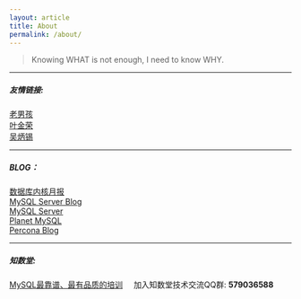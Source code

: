 ```yaml
---
layout: article
title: About
permalink: /about/
---
```


> Knowing WHAT is not enough, I need to know WHY.

---
##### 友情链接:
[老男孩](http://oldboy.blog.51cto.com/)  
[叶金荣](http://imysql.com/)    
[吴炳锡](http://wubx.net/)     

--- 
##### BLOG：
[数据库内核月报](http://mysql.taobao.org/monthly/)    
[MySQL Server Blog](http://mysqlserverteam.com/)      
[MySQL Server](https://dev.mysql.com/doc/refman/)    
[Planet MySQL](https://planet.mysql.com/zh/)    
[Percona Blog](https://www.percona.com/blog/)      

---  
##### 知数堂:     
[MySQL最靠谱、最有品质的培训](http://zhishutang.com/)                   
加入知数堂技术交流QQ群: **579036588**

